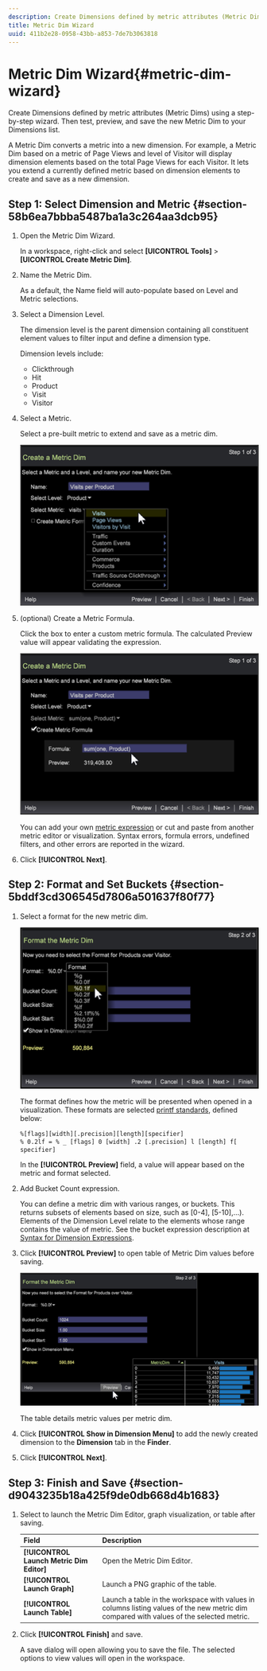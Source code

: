 ```yaml
---
description: Create Dimensions defined by metric attributes (Metric Dims) using a step-by-step wizard. Then test, preview, and save the new Metric Dim to your Dimensions list.
title: Metric Dim Wizard
uuid: 411b2e28-0958-43bb-a853-7de7b3063818
---
```


# Metric Dim Wizard{#metric-dim-wizard}

Create Dimensions defined by metric attributes (Metric Dims) using a step-by-step wizard. Then test, preview, and save the new Metric Dim to your Dimensions list.

A Metric Dim converts a metric into a new dimension. For example, a Metric Dim based on a metric of Page Views and level of Visitor will display dimension elements based on the total Page Views for each Visitor. It lets you extend a currently defined metric based on dimension elements to create and save as a new dimension.

## Step 1: Select Dimension and Metric {#section-58b6ea7bbba5487ba1a3c264aa3dcb95}

1. Open the Metric Dim Wizard.

   In a workspace, right-click and select **[UICONTROL Tools]** > **[UICONTROL Create Metric Dim]**. 

1. Name the Metric Dim.

   As a default, the Name field will auto-populate based on Level and Metric selections. 

1. Select a Dimension Level.
   
   The dimension level is the parent dimension containing all constituent element values to filter input and define a dimension type.

   Dimension levels include:

    * Clickthrough 
    * Hit 
    * Product 
    * Visit 
    * Visitor

1. Select a Metric.

   Select a pre-built metric to extend and save as a metric dim. 

   ![](assets/6_4_workstation_metricdim_metric.png)

1. (optional) Create a Metric Formula.

   Click the box to enter a custom metric formula. The calculated Preview value will appear validating the expression.

   ![](assets/6_4_workstation_metricdim_create_metric.png)

   You can add your own [metric expression](https://marketing.adobe.com/resources/help/en_US/insight/client/c_syntx_mtrc_exp.html) or cut and paste from another metric editor or visualization. Syntax errors, formula errors, undefined filters, and other errors are reported in the wizard.

1. Click **[!UICONTROL Next]**.

## Step 2: Format and Set Buckets {#section-5bddf3cd306545d7806a501637f80f77}

1. Select a format for the new metric dim. 

   ![](assets/6_4_workstation_metricdim_format_metric.png)
   
   The format defines how the metric will be presented when opened in a visualization. These formats are selected [printf standards](http://www.cplusplus.com/reference/cstdio/printf/), defined below: 

   ```
   %[flags][width][.precision][length][specifier]
   % 0.2lf = % _ [flags] 0 [width] .2 [.precision] l [length] f[ specifier]
   ```

   In the **[!UICONTROL Preview]** field, a value will appear based on the metric and format selected. 

1. Add Bucket Count expression.

   You can define a metric dim with various ranges, or buckets. This returns subsets of elements based on size, such as [0-4], [5-10],...). Elements of the Dimension Level relate to the elements whose range contains the value of metric. See the bucket expression description at [Syntax for Dimension Expressions](https://marketing.adobe.com/resources/help/en_US/insight/client/c_syntx_dim_exp.html). 

1. Click **[!UICONTROL Preview]** to open table of Metric Dim values before saving. 

   ![](assets/6_4_workstation_metricdim_preview.png)

   The table details metric values per metric dim. 

1. Click **[!UICONTROL Show in Dimension Menu]** to add the newly created dimension to the **Dimension** tab in the **Finder**. 

1. Click **[!UICONTROL Next]**.

## Step 3: Finish and Save {#section-d9043235b18a425f9de0db668d4b1683}

1. Select to launch the Metric Dim Editor, graph visualization, or table after saving. 

   |  Field  | Description  |
   |---|---|
   |  **[!UICONTROL Launch Metric Dim Editor]**  | Open the Metric Dim Editor.  |
   |  **[!UICONTROL Launch Graph]**  | Launch a PNG graphic of the table.  |
   |  **[!UICONTROL Launch Table]**  | Launch a table in the workspace with values in columns listing values of the new metric dim compared with values of the selected metric.  |

1. Click **[!UICONTROL Finish]** and save.

   A save dialog will open allowing you to save the file. The selected options to view values will open in the workspace.

